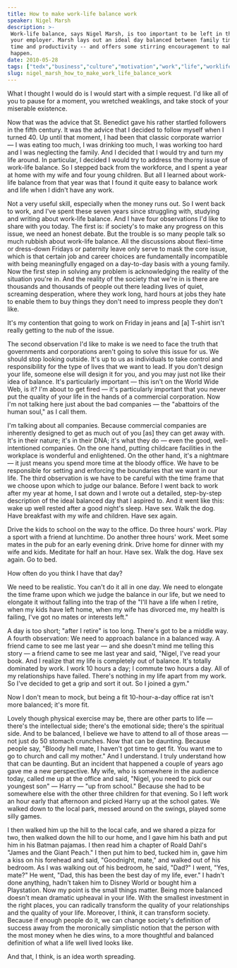 ```yaml
---
title: How to make work-life balance work
speaker: Nigel Marsh
description: >-
 Work-life balance, says Nigel Marsh, is too important to be left in the hands of
 your employer. Marsh lays out an ideal day balanced between family time, personal
 time and productivity -- and offers some stirring encouragement to make it
 happen.
date: 2010-05-28
tags: ["tedx","business","culture","motivation","work","life","worklife-balance"]
slug: nigel_marsh_how_to_make_work_life_balance_work
---
```


What I thought I would do is I would start with a simple request. I'd like all of you to
pause for a moment, you wretched weaklings, and take stock of your miserable existence.

Now that was the advice that St. Benedict gave his rather startled followers in the fifth
century. It was the advice that I decided to follow myself when I turned 40. Up until that
moment, I had been that classic corporate warrior — I was eating too much, I was drinking
too much, I was working too hard and I was neglecting the family. And I decided that I
would try and turn my life around. In particular, I decided I would try to address the
thorny issue of work-life balance. So I stepped back from the workforce, and I spent a
year at home with my wife and four young children. But all I learned about work-life
balance from that year was that I found it quite easy to balance work and life when I
didn't have any work. 

Not a very useful skill, especially when the money runs out. So I went back to work, and
I've spent these seven years since struggling with, studying and writing about work-life
balance. And I have four observations I'd like to share with you today. The first is: if
society's to make any progress on this issue, we need an honest debate. But the trouble is
so many people talk so much rubbish about work-life balance. All the discussions about
flexi-time or dress-down Fridays or paternity leave only serve to mask the core issue,
which is that certain job and career choices are fundamentally incompatible with being
meaningfully engaged on a day-to-day basis with a young family. Now the first step in
solving any problem is acknowledging the reality of the situation you're in. And the
reality of the society that we're in is there are thousands and thousands of people out
there leading lives of quiet, screaming desperation, where they work long, hard hours at
jobs they hate to enable them to buy things they don't need to impress people they don't
like.

It's my contention that going to work on Friday in jeans and [a] T-shirt isn't really
getting to the nub of the issue.

The second observation I'd like to make is we need to face the truth that governments and
corporations aren't going to solve this issue for us. We should stop looking outside. It's
up to us as individuals to take control and responsibility for the type of lives that we
want to lead. If you don't design your life, someone else will design it for you, and you
may just not like their idea of balance. It's particularly important — this isn't on the
World Wide Web, is it? I'm about to get fired — it's particularly important that you never
put the quality of your life in the hands of a commercial corporation. Now I'm not talking
here just about the bad companies — the "abattoirs of the human soul," as I call them.

I'm talking about all companies. Because commercial companies are inherently designed to
get as much out of you [as] they can get away with. It's in their nature; it's in their
DNA; it's what they do — even the good, well-intentioned companies. On the one hand,
putting childcare facilities in the workplace is wonderful and enlightened. On the other
hand, it's a nightmare — it just means you spend more time at the bloody office. We have
to be responsible for setting and enforcing the boundaries that we want in our life. The
third observation is we have to be careful with the time frame that we choose upon which
to judge our balance. Before I went back to work after my year at home, I sat down and I
wrote out a detailed, step-by-step description of the ideal balanced day that I aspired
to. And it went like this: wake up well rested after a good night's sleep. Have sex. Walk
the dog. Have breakfast with my wife and children. Have sex again.

Drive the kids to school on the way to the office. Do three hours' work. Play a sport with
a friend at lunchtime. Do another three hours' work. Meet some mates in the pub for an
early evening drink. Drive home for dinner with my wife and kids. Meditate for half an
hour. Have sex. Walk the dog. Have sex again. Go to bed. 

How often do you think I have that day? 

We need to be realistic. You can't do it all in one day. We need to elongate the time
frame upon which we judge the balance in our life, but we need to elongate it without
falling into the trap of the "I'll have a life when I retire, when my kids have left home,
when my wife has divorced me, my health is failing, I've got no mates or interests left."

A day is too short; "after I retire" is too long. There's got to be a middle way. A fourth
observation: We need to approach balance in a balanced way. A friend came to see me last
year — and she doesn't mind me telling this story — a friend came to see me last year and
said, "Nigel, I've read your book. And I realize that my life is completely out of
balance. It's totally dominated by work. I work 10 hours a day; I commute two hours a day.
All of my relationships have failed. There's nothing in my life apart from my work. So
I've decided to get a grip and sort it out. So I joined a gym." 

Now I don't mean to mock, but being a fit 10-hour-a-day office rat isn't more balanced;
it's more fit. 

Lovely though physical exercise may be, there are other parts to life — there's the
intellectual side; there's the emotional side; there's the spiritual side. And to be
balanced, I believe we have to attend to all of those areas — not just do 50 stomach
crunches. Now that can be daunting. Because people say, "Bloody hell mate, I haven't got
time to get fit. You want me to go to church and call my mother." And I understand. I
truly understand how that can be daunting. But an incident that happened a couple of years
ago gave me a new perspective. My wife, who is somewhere in the audience today, called me
up at the office and said, "Nigel, you need to pick our youngest son" — Harry — "up from
school." Because she had to be somewhere else with the other three children for that
evening. So I left work an hour early that afternoon and picked Harry up at the school
gates. We walked down to the local park, messed around on the swings, played some silly
games.

I then walked him up the hill to the local cafe, and we shared a pizza for two, then
walked down the hill to our home, and I gave him his bath and put him in his Batman
pajamas. I then read him a chapter of Roald Dahl's "James and the Giant Peach." I then put
him to bed, tucked him in, gave him a kiss on his forehead and said, "Goodnight, mate,"
and walked out of his bedroom. As I was walking out of his bedroom, he said, "Dad?" I
went, "Yes, mate?" He went, "Dad, this has been the best day of my life, ever." I hadn't
done anything, hadn't taken him to Disney World or bought him a Playstation. Now my point
is the small things matter. Being more balanced doesn't mean dramatic upheaval in your
life. With the smallest investment in the right places, you can radically transform the
quality of your relationships and the quality of your life. Moreover, I think, it can
transform society. Because if enough people do it, we can change society's definition of
success away from the moronically simplistic notion that the person with the most money
when he dies wins, to a more thoughtful and balanced definition of what a life well lived
looks like.

And that, I think, is an idea worth spreading.

<!--
ad_duration=3.33
event="TEDxSydney"
external_start_time=0
has_talk_citation=0
intro_duration=11.82
is_subtitle_required="False"
is_talk_featured="True"
language="en"
language_swap="False"
native_language="en"
number_of_related_talks=6
number_of_speakers=1
number_of_subtitled_videos=40
number_of_tags=7
number_of_talk_download_languages=41
number_of_talk_more_resources=1
number_of_talk_recommendations=0
number_of_talks_take_actions=0
post_ad_duration=0.83
published_timestamp="2011-02-07 17:22:00"
recording_date="2010-05-28"
speaker_description="Author and marketer"
speaker_is_published=1
speaker_name="Nigel Marsh"
talk_name="How to make work-life balance work"
talks_tags=["tedx","business","culture","motivation","work","life","worklife-balance"]
talks_take_action=[]
url_audio="https://download.ted.com/talks/NigelMarsh_2010X.mp3?apikey=acme-roadrunner"
url_photo_speaker="https://pe.tedcdn.com/images/ted/83527be84e5e8818e954591a8b473d765a2b5840_254x191.jpg"
url_photo_talk="https://pe.tedcdn.com/images/ted/5522ec96e8c756594722fc58943e43d7f26488cb_800x600.jpg"
url_webpage="https://www.ted.com/talks/nigel_marsh_how_to_make_work_life_balance_work"
video_type_name="TEDx Talk"
-->
